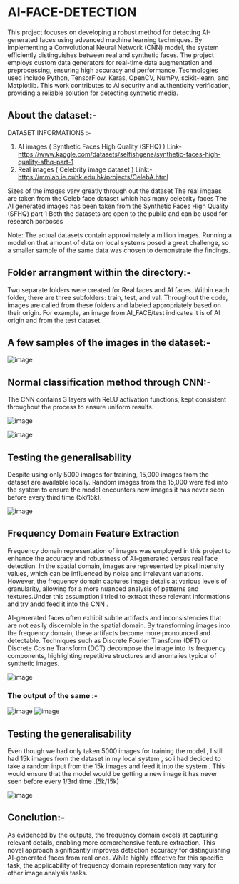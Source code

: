 # AI-FACE-DETECTION
This project focuses on developing a robust method for detecting AI-generated faces using advanced machine learning techniques. By implementing a Convolutional Neural Network (CNN) model, the system efficiently distinguishes between real and synthetic faces. The project employs custom data generators for real-time data augmentation and preprocessing, ensuring high accuracy and performance. Technologies used include Python, TensorFlow, Keras, OpenCV, NumPy, scikit-learn, and Matplotlib. This work contributes to AI security and authenticity verification, providing a reliable solution for detecting synthetic media.

## About the dataset:-
DATASET INFORMATIONS  :-
1. AI images ( Synthetic Faces High Quality (SFHQ) ) Link- https://www.kaggle.com/datasets/selfishgene/synthetic-faces-high-quality-sfhq-part-1
2. Real images ( Celebrity image dataset ) Link:- https://mmlab.ie.cuhk.edu.hk/projects/CelebA.html
   
  Sizes of the images vary greatly through out the dataset 
  The real imgaes are taken from the Celeb face dataset which has many celebrity faces 
  The AI generated images has been taken from the Synthetic Faces High Quality (SFHQ) part 1 
  Both the datasets are open to the public and can be used for research porposes 

Note: The actual datasets contain approximately a million images. Running a model on that amount of data on local systems posed a great challenge, so a smaller sample of the same data was chosen to demonstrate the findings.
  
## Folder arrangment within the directory:-
Two separate folders were created for Real faces and AI faces. Within each folder, there are three subfolders: train, test, and val. Throughout the code, images are called from these folders and labeled appropriately based on their origin. For example, an image from AI_FACE/test indicates it is of AI origin and from the test dataset.  

## A few samples of the images in the dataset:-
![image](https://github.com/Rahulkrishna-M/AI-FACE-DETECTION/assets/102946334/894fdccc-bd21-4e1c-8f34-565351cbfbf4)

## Normal classification method through CNN:-

The CNN contains 3 layers with ReLU activation functions, kept consistent throughout the process to ensure uniform results.

![image](https://github.com/Rahulkrishna-M/AI-FACE-DETECTION/assets/102946334/469b4867-c5cb-44f4-b9e3-32e80af1ac3e)

  ![image](https://github.com/Rahulkrishna-M/AI-FACE-DETECTION/assets/102946334/adbbc836-b40c-42c8-b0c5-89f59101275a)

## Testing the generalisability 
Despite using only 5000 images for training, 15,000 images from the dataset are available locally. Random images from the 15,000 were fed into the system to ensure the model encounters new images it has never seen before every third time (5k/15k).


![image](https://github.com/Rahulkrishna-M/AI-FACE-DETECTION/assets/102946334/dde86c6f-be60-458b-9284-1e2112f11db9)

## Frequency Domain Feature Extraction

Frequency domain representation of images was employed in this project to enhance the accuracy and robustness of AI-generated versus real face detection. In the spatial domain, images are represented by pixel intensity values, which can be influenced by noise and irrelevant variations. However, the frequency domain captures image details at various levels of granularity, allowing for a more nuanced analysis of patterns and textures.Under this assumption i tried to extract these relevant informations and try andd feed it into the CNN .

AI-generated faces often exhibit subtle artifacts and inconsistencies that are not easily discernible in the spatial domain. By transforming images into the frequency domain, these artifacts become more pronounced and detectable. Techniques such as Discrete Fourier Transform (DFT) or Discrete Cosine Transform (DCT) decompose the image into its frequency components, highlighting repetitive structures and anomalies typical of synthetic images.

![image](https://github.com/Rahulkrishna-M/AI-FACE-DETECTION/assets/102946334/126630d6-a631-44b7-b545-ce4db2c7d1f6)

### The output of the same :-
![image](https://github.com/Rahulkrishna-M/AI-FACE-DETECTION/assets/102946334/e4a66bb4-15c2-4d6a-80c8-3f7d2f782993)
![image](https://github.com/Rahulkrishna-M/AI-FACE-DETECTION/assets/102946334/8d1d9dfa-4e0f-4488-8082-5daae043dec4)

## Testing the generalisability 
Even though we had only taken 5000 images for training the model , I still had 15k images from the dataset in my local system , so i had decided to take a random input from the 15k images and feed it into the system . This would ensure that the model would be getting a new image it has never seen before every 1/3rd time .(5k/15k)

![image](https://github.com/Rahulkrishna-M/AI-FACE-DETECTION/assets/102946334/53cd688f-9acd-4a21-a7f1-fc4a4f08048c)


## Conclution:-

As evidenced by the outputs, the frequency domain excels at capturing relevant details, enabling more comprehensive feature extraction. This novel approach significantly improves detection accuracy for distinguishing AI-generated faces from real ones. While highly effective for this specific task, the applicability of frequency domain representation may vary for other image analysis tasks.


